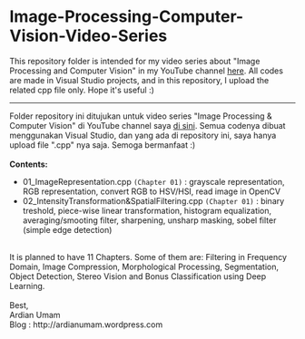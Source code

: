 # Image-Processing-Computer-Vision-Video-Series
This repository folder is intended for my video series about "Image Processing and Computer Vision" in my YouTube channel [here](https://www.youtube.com/watch?v=LUq072G3bYo&amp;list=PLkRkKTC6HZMzu_DOlmT45Jdf4kFHYrqFI). All codes are made in Visual Studio projects, and in this repository, I upload the related cpp file only. Hope it's useful :)
<br>
***
Folder repository ini ditujukan untuk video series "Image Processing & Computer Vision" di YouTube channel saya [di sini](https://www.youtube.com/watch?v=LUq072G3bYo&amp;list=PLkRkKTC6HZMzu_DOlmT45Jdf4kFHYrqFI). Semua codenya dibuat menggunakan Visual Studio, dan yang ada di repository ini, saya hanya upload file ".cpp" nya saja. Semoga bermanfaat :)
<br><br>
**Contents:**
- 01_ImageRepresentation.cpp `(Chapter 01)` : grayscale representation, RGB representation, convert RGB to HSV/HSI, read image in OpenCV
- 02_IntensityTransformation&SpatialFiltering.cpp `(Chapter 01)` : binary treshold, piece-wise linear transformation, histogram equalization, averaging/smooting filter, sharpening, unsharp masking, sobel filter (simple edge detection)

<br>
It is planned to have 11 Chapters. Some of them are: Filtering in Frequency Domain, Image Compression, Morphological Processing, Segmentation, Object Detection, Stereo Vision and Bonus Classification using Deep Learning.
<br><br>
Best, <br> 
Ardian Umam <br>
Blog : http://ardianumam.wordpress.com

